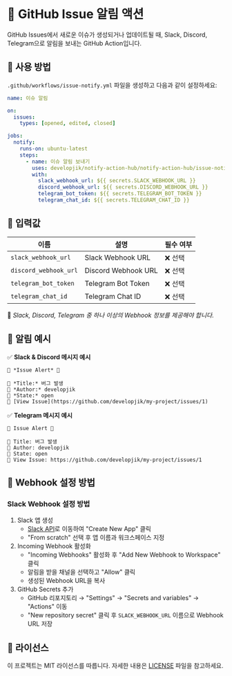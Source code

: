 # 🐞 GitHub Issue 알림 액션

GitHub Issues에서 새로운 이슈가 생성되거나 업데이트될 때, Slack, Discord, Telegram으로 알림을 보내는 GitHub Action입니다.

## 🚀 사용 방법

`.github/workflows/issue-notify.yml` 파일을 생성하고 다음과 같이 설정하세요:

```yaml
name: 이슈 알림

on:
  issues:
    types: [opened, edited, closed]

jobs:
  notify:
    runs-on: ubuntu-latest
    steps:
      - name: 이슈 알림 보내기
        uses: developjik/notify-action-hub/notify-action-hub/issue-notify@v1
        with:
          slack_webhook_url: ${{ secrets.SLACK_WEBHOOK_URL }}
          discord_webhook_url: ${{ secrets.DISCORD_WEBHOOK_URL }}
          telegram_bot_token: ${{ secrets.TELEGRAM_BOT_TOKEN }}
          telegram_chat_id: ${{ secrets.TELEGRAM_CHAT_ID }}
```

## 🔧 입력값

| 이름                  | 설명                | 필수 여부 |
| --------------------- | ------------------- | --------- |
| `slack_webhook_url`   | Slack Webhook URL   | ❌ 선택   |
| `discord_webhook_url` | Discord Webhook URL | ❌ 선택   |
| `telegram_bot_token`  | Telegram Bot Token  | ❌ 선택   |
| `telegram_chat_id`    | Telegram Chat ID    | ❌ 선택   |

📌 _Slack, Discord, Telegram 중 하나 이상의 Webhook 정보를 제공해야 합니다._

## 📩 알림 예시

✅ **Slack & Discord 메시지 예시**

```
🐞 *Issue Alert* 🐞

🔹 *Title:* 버그 발생
🔹 *Author:* developjik
🔹 *State:* open
🔹 [View Issue](https://github.com/developjik/my-project/issues/1)
```

✅ **Telegram 메시지 예시**

```
🐞 Issue Alert 🐞

🔹 Title: 버그 발생
🔹 Author: developjik
🔹 State: open
🔹 View Issue: https://github.com/developjik/my-project/issues/1
```

## 🔧 Webhook 설정 방법

### Slack Webhook 설정 방법

1. Slack 앱 생성
   - [Slack API](https://api.slack.com/)로 이동하여 "Create New App" 클릭
   - "From scratch" 선택 후 앱 이름과 워크스페이스 지정
2. Incoming Webhook 활성화
   - "Incoming Webhooks" 활성화 후 "Add New Webhook to Workspace" 클릭
   - 알림을 받을 채널을 선택하고 "Allow" 클릭
   - 생성된 Webhook URL을 복사
3. GitHub Secrets 추가
   - GitHub 리포지토리 → "Settings" → "Secrets and variables" → "Actions" 이동
   - "New repository secret" 클릭 후 `SLACK_WEBHOOK_URL` 이름으로 Webhook URL 저장

## 📜 라이선스

이 프로젝트는 MIT 라이선스를 따릅니다. 자세한 내용은 [LICENSE](LICENSE) 파일을 참고하세요.
